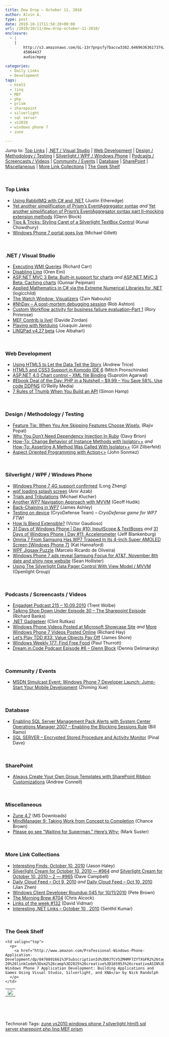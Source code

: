```yaml
---
title: Dew Drop – October 11, 2010
author: Alvin A.
type: post
date: 2010-10-11T11:58:20+00:00
url: /2010/10/11/dew-drop-october-11-2010/
enclosure:
  - |
    |
        http://s3.amazonaws.com/GL-13r7pnpsfy7baccw3382.64696363617374/podcast_ep6.mp3
        45064437
        audio/mpeg
        
categories:
  - Daily Links
  - Development
tags:
  - html5
  - linq
  - MEF
  - php
  - prism
  - sharepoint
  - silverlight
  - sql server
  - vs2010
  - windows phone 7
  - zune

---
```

Jump to: [Top Links][1] | [.NET / Visual Studio][2] | [Web Development][3] | [Design / Methodology / Testing][4] | [Silverlight / WPF / Windows Phone][5] | [Podcasts / Screencasts / Videos][6] | [Community / Events][7] | [Database][8] | [SharePoint][9] | [Miscellaneous][10] | [More Link Collections][11] | [The Geek Shelf][12] 

&#160;

### <a name="top"></a>Top Links

  * [Using RabbitMQ with C# and .NET][13] (Justin Etheredge)
  * [Yet another simplification of Prism’s EventAggregator syntax][14] _and_ [Yet another simplification of Prism’s EventAggregator syntax part II–mocking extension methods][15] (Glenn Block)
  * [Tips & Tricks: Styling Caret of a Silverlight TextBox Control][16] (Kunal Chowdhury)
  * [Windows Phone 7 portal goes live][17] (Michael Gillett)

&#160;

### <a name="dotnet"></a>.NET / Visual Studio

  * [Executing WMI Queries][18] (Richard Carr)
  * [Disabling Linq][19] (Oren Eini)
  * [ASP.NET MVC 3 Beta: Built-in support for charts][20] _and_ [ASP.NET MVC 3 Beta: Caching charts][21] (Gunnar Peipman)
  * [Applied Mathematics in C# via the Extreme Numerical Libraries for .NET][22] (logicchild)
  * [The Watch Window: Visualizers][23] (Zain Naboulsi)
  * [#NhDay &#8211; A post-mortem debugging session][24] (Rob Ashton)
  * [Custom Workflow activity for business failure evaluation–Part 1][25] (Rory Primrose)
  * <a href="http://www.davidezordan.net/blog/?p=2129" target="_blank">MEF Contrib is live!</a> (Davide Zordan)
  * <a href="http://geekswithblogs.net/osnosblog/archive/2010/10/09/142211.aspx" target="_blank">Playing with Netduino</a> (Joaquin Jares)
  * <a href="http://www.linqpad.net/beta.aspx" target="_blank">LINQPad v4.27 beta</a> (Joe Albahari)

&#160;

### <a name="web"></a>Web Development

  * [Using HTML5 to Let the Data Tell the Story][26] (Andrew Trice)
  * [HTML5 and CSS3 Support in Komodo IDE 6][27] (Mitch Pronschinske)
  * [ASP.NET 4.0 Chart control – XML file Binding][28] (Suprotim Agarwal)
  * [#Ebook Deal of the Day: PHP in a Nutshell &#8211; $9.99 &#8211; You Save 58%. Use code DDPNS][29] (O&#8217;Reilly Media)
  * [7 Rules of Thumb When You Build an API][30] (Simon Hamp)

&#160;

### <a name="design"></a>Design / Methodology / Testing

  * [Feature Tip: When You Are Skipping Features Choose Wisely.][31] (Rajiv Popat)
  * [Why You Don’t Need Dependency Injection In Ruby][32] (Davy Brion)
  * [How-To: Change Behavior of Instance Methods with Isolator++][33] _and_ [How-To: Asserting A Method Was Called With Isolator++][34] (Gil Zilberfeld)
  * [Aspect Oriented Programming with Action<>][35] (John Sonmez)

&#160;

### <a name="silverlight"></a>Silverlight / WPF / Windows Phone

  * <a href="http://www.istartedsomething.com/20101010/windows-phone-7-4g-support-confirmed/" target="_blank">Windows Phone 7 4G support confirmed</a> (Long Zheng)
  * [wpf loading splash screen][36] (Amr Azab)
  * <a href="http://klucher.com/blog/trials-and-tribulations/" target="_blank">Trials and Tribulations</a> (Michael Klucher)
  * <a href="http://www.geoffhudik.com/tech/2010/10/10/another-wp7-navigation-approach-with-mvvm.html" target="_blank">Another WP7 Navigation Approach with MVVM</a> (Geoff Hudik)
  * [Back-Chaining in WP7][37] (James Ashley)
  * <a href="http://blog.cryodefence.com/2010/10/testing-on-device/" target="_blank">Testing on device</a> (CryoDefense Team) _– CryoDefense game for WP7 FTW!_
  * <a href="http://www.windowspresentationfoundation.com/?p=743" target="_blank">How Is Blend Extensible?</a> (Victor Gaudioso)
  * [31 Days of Windows Phone | Day #10: InputScope & TextBoxes][38] _and_ [31 Days of Windows Phone | Day #11: Accelerometer][39] (Jeff Blankenburg)
  * [Omnia 7 From Samsung Has WP7 Trapped In Its 4-Inch Super AMOLED Screen [Windows Phone 7]][40] (Kat Hannaford)
  * [WPF Jigsaw Puzzle][41] (Marcelo Ricardo de Oliveira)
  * [Windows Phone 7 ads reveal Samsung Focus for AT&T, November 8th date and shiny new website][42] (Sean Hollister)
  * [Using The Silverlight Data Pager Control With View Model / MVVM][43] (Openlight Group)

&#160;

### <a name="podcasts"></a>Podcasts / Screencasts / Videos

  * [Engadget Podcast 215 &#8211; 10.09.2010][44] (Trent Wolbe)
  * <a href="http://feedproxy.google.com/~r/TalkingShopDownUnder/~3/OMysQLKYN7A/episode-30-sharepoint-episode.html" target="_blank">Talking Shop Down Under Episode 30 &#8211; The Sharepoint Episode</a> (Richard Banks)
  * [.NET Gadgeteer][45] (Clint Rutkas)
  * [Windows Phone Videos Posted at Microsoft Showcase Site][46] _and_ [More Windows Phone 7 Videos Posted Online][47] (Richard Hay)
  * [Let&#8217;s Play TDD #33: Value Objects Pay Off][48] (James Shore)
  * [Windows Weekly 177: Find Free Food][49] (Paul Thurrott)
  * [Dream.in.Code Podcast Episode #6 &#8211; Glenn Block][50] (Dennis Delimarsky)

&#160;

### <a name="events"></a>Community / Events

  * [MSDN Simulcast Event: Windows Phone 7 Developer Launch: Jump-Start Your Mobile Development][51] (Zhiming Xue)

&#160;

### <a name="db"></a>Database

  * [Enabling SQL Server Management Pack Alerts with System Center Operations Manager 2007 &#8211; Enabling the Blocking Sessions Rule][52] (Bill Ramo)
  * [SQL SERVER – Encrypted Stored Procedure and Activity Monitor][53] (Pinal Dave)

&#160;

### <a name="sp"></a>SharePoint

  * [Always Create Your Own Group Templates with SharePoint Ribbon Customizations][54] (Andrew Connell)

&#160;

### <a name="misc"></a>Miscellaneous

  * [Zune 4.7][55] (MS Downloads)
  * [MindManager 9: Taking Work from Concept to Completion][56] (Chance Brown)
  * [Please go see “Waiting for Superman.” Here’s Why:][57] (Mark Suster)

&#160;

### <a name="links"></a>More Link Collections

  * [Interesting Finds: October 10, 2010][58] (Jason Haley)
  * [Silverlight Cream for October 10, 2010 &#8212; #964][59] _and_ [Silverlight Cream for October 10, 2010 &#8211; 2 &#8212; #965][60] (Dave Campbell)
  * [Daily Cloud Feed &#8211; Oct 9, 2010][61] _and_ [Daily Cloud Feed &#8211; Oct 10, 2010][62] (Jian Zhen)
  * [Windows Client Developer Roundup 045 for 10/11/2010][63] (Pete Brown)
  * [The Morning Brew #704][64] (Chris Alcock)
  * [Links of the week #132][65] (David Vidmar)
  * [Interesting .NET Links – October 10 , 2010][66] (Senthil Kumar)

&#160;

### <a name="shelf"></a>The Geek Shelf

<table border="0" cellspacing="0" cellpadding="0">
  <tr>
    <td>
      <img data-recalc-dims="1" decoding="async" src="https://i0.wp.com/ecx.images-amazon.com/images/I/51j6w3MMKSL._SL160_.jpg?w=660" />
    </td>
    
    <td valign="top">
      <p>
        <a href="http://www.amazon.com/Professional-Windows-Phone-Application-Development/dp/0470891661%3FSubscriptionId%3D0JTCV5ZMHMF7ZYTXGFR2%26tag%3Dbrdicr-20%26linkCode%3Dxm2%26camp%3D2025%26creative%3D165953%26creativeASIN%3D0470891661">Professional Windows Phone 7 Application Development: Building Applications and Games Using Visual Studio, Silverlight, and XNA</a> by Nick Randolph
      </p>
    </td>
  </tr>
</table>

&#160;

<div style="padding-bottom: 0px; margin: 0px; padding-left: 0px; padding-right: 0px; display: inline; float: none; padding-top: 0px" id="scid:C16BAC14-9A3D-4c50-9394-FBFEF7A93539:2752d076-c752-4c5c-adaf-b8ab0085f832" class="wlWriterEditableSmartContent">
  <!--dotnetkickit-->
</div>

&#160;

<div style="padding-bottom: 0px; margin: 0px; padding-left: 0px; padding-right: 0px; display: inline; float: none; padding-top: 0px" id="scid:0767317B-992E-4b12-91E0-4F059A8CECA8:61d55b9f-3a59-46bb-be11-a4efe1e15be5" class="wlWriterEditableSmartContent">
  Technorati Tags: <a href="http://technorati.com/tags/zune" rel="tag">zune</a>,<a href="http://technorati.com/tags/vs2010" rel="tag">vs2010</a>,<a href="http://technorati.com/tags/windows+phone+7" rel="tag">windows phone 7</a>,<a href="http://technorati.com/tags/silverlight" rel="tag">silverlight</a>,<a href="http://technorati.com/tags/html5" rel="tag">html5</a>,<a href="http://technorati.com/tags/sql+server" rel="tag">sql server</a>,<a href="http://technorati.com/tags/sharepoint" rel="tag">sharepoint</a>,<a href="http://technorati.com/tags/php" rel="tag">php</a>,<a href="http://technorati.com/tags/linq" rel="tag">linq</a>,<a href="http://technorati.com/tags/MEF" rel="tag">MEF</a>,<a href="http://technorati.com/tags/prism" rel="tag">prism</a>
</div>

 [1]: https://morningdew-bpc6g3a0fgaxdxcu.eastus2-01.azurewebsites.net/#top
 [2]: https://morningdew-bpc6g3a0fgaxdxcu.eastus2-01.azurewebsites.net/#dotnet
 [3]: https://morningdew-bpc6g3a0fgaxdxcu.eastus2-01.azurewebsites.net/#web
 [4]: https://morningdew-bpc6g3a0fgaxdxcu.eastus2-01.azurewebsites.net/#design
 [5]: https://morningdew-bpc6g3a0fgaxdxcu.eastus2-01.azurewebsites.net/#silverlight
 [6]: https://morningdew-bpc6g3a0fgaxdxcu.eastus2-01.azurewebsites.net/#podcasts
 [7]: https://morningdew-bpc6g3a0fgaxdxcu.eastus2-01.azurewebsites.net/#events
 [8]: https://morningdew-bpc6g3a0fgaxdxcu.eastus2-01.azurewebsites.net/#db
 [9]: https://morningdew-bpc6g3a0fgaxdxcu.eastus2-01.azurewebsites.net/#sp
 [10]: https://morningdew-bpc6g3a0fgaxdxcu.eastus2-01.azurewebsites.net/#misc
 [11]: https://morningdew-bpc6g3a0fgaxdxcu.eastus2-01.azurewebsites.net/#links
 [12]: https://morningdew-bpc6g3a0fgaxdxcu.eastus2-01.azurewebsites.net/#shelf
 [13]: http://www.codethinked.com/post.aspx?id=79e3e994-37af-4a81-8e08-b395560a136d
 [14]: http://feedproxy.google.com/~r/MyTechnobabble/~3/jFQMv9AJn-I/yea-another-simplification-of-prism-s-eventaggregator-syntax.aspx
 [15]: http://feedproxy.google.com/~r/MyTechnobabble/~3/tVrfBNQHCvc/yet-another-simplification-of-prism-s-eventaggregator-syntax-part-ii-mocking-extension-methods.aspx
 [16]: http://feedproxy.google.com/~r/kunal2383/~3/65xSjpY3Oq0/tips-tricks-styling-caret-of.html
 [17]: http://www.neowin.net/news/windows-phone-7-portal-goes-live-early
 [18]: http://feedproxy.google.com/~r/BlackwaspLatestAdditions/~3/2Z11u6DIu90/WQL.aspx
 [19]: http://feedproxy.google.com/~r/AyendeRahien/~3/UaCuQzkzpP8/disabling-linq.aspx
 [20]: http://feedproxy.google.com/~r/gunnarpeipman/~3/5cl_wnmGbrI/asp-net-mvc-3-beta-built-in-support-for-charts.aspx
 [21]: http://feedproxy.google.com/~r/gunnarpeipman/~3/OJnjGOTm0rI/asp-net-mvc-3-caching-charts.aspx
 [22]: http://www.codeproject.com/KB/cs/Scientific_Computing_.aspx
 [23]: http://feedproxy.google.com/~r/zainnab/~3/PTYaAvfJ8Q4/the-watch-window-visualizers-vstiptool0106.aspx
 [24]: http://feedproxy.google.com/~r/RobAshton/~3/KI9sLpgEx8s/nhday-a-post-mortem-debugging-session.aspx
 [25]: http://feedproxy.google.com/~r/RoryPrimrose/~3/3VbCGtcIcYo/post.aspx
 [26]: http://feeds.oreilly.com/~r/oreilly/news/~3/6Cb7lHLxcDA/using-html5-to-let-the-data-te.html
 [27]: http://feeds.dzone.com/~r/zones/css/~3/EDsx_u1vFLU/html5-and-css3-support-komodo
 [28]: http://feedproxy.google.com/~r/netCurryRecentArticles/~3/uIOggH86eU4/ShowArticle.aspx
 [29]: http://feeds.oreilly.com/~r/oreilly/news/~3/o1Q7qHy0DPc/
 [30]: http://feedproxy.google.com/~r/ProgrammableWeb/~3/1sZsAHUEZEc/
 [31]: http://www.thousandtyone.com/blog/FeatureTipWhenYouAreSkippingFeaturesChooseWisely.aspx
 [32]: http://feedproxy.google.com/~r/davybrion/~3/yUcTjFmcL9Y/
 [33]: http://feedproxy.google.com/~r/Typemock/~3/7jNroW7js3Q/how-to-change-behavior-of-instance.html
 [34]: http://feedproxy.google.com/~r/Typemock/~3/xVfGNBCWDz0/how-to-asserting-method-was-called-with.html
 [35]: http://simpleprogrammer.com/2010/10/09/aspect-oriented-programming-with-action/
 [36]: http://www.codeproject.com/KB/dialog/wpf_animated_text_splash.aspx
 [37]: http://www.imaginativeuniversal.com/blog/post.aspx?id=a45064fe-e29f-46f6-b0a5-873b6eb565b7
 [38]: http://feedproxy.google.com/~r/Blankenthoughts/~3/nTc98fwjyVM/post.aspx
 [39]: http://feedproxy.google.com/~r/Blankenthoughts/~3/d2wM8_yblu8/post.aspx
 [40]: http://gizmodo.com/5660742/omnia-7-from-samsung-has-wp7-trapped-in-its-4+inch-super-amoled-screen
 [41]: http://www.codeproject.com/KB/WPF/Jigsaw.aspx
 [42]: http://www.engadget.com/2010/10/09/windows-phone-7-ads-reveal-samsung-focus-for-atandt-november-8th/
 [43]: http://openlightgroup.net/Blog/tabid/58/EntryId/129/Using-The-Silverlight-Data-Pager-Control-With-View-Model-MVVM.aspx
 [44]: http://www.engadget.com/2010/10/09/engadget-podcast-215-10-09-2010/
 [45]: http://channel9.msdn.com/Blogs/Clint/NET-Gadgeteer
 [46]: http://www.windowsobserver.com/2010/10/09/windows-phone-videos-posted-at-microsoft-showcase-site/
 [47]: http://www.windowsobserver.com/2010/10/10/more-windows-phone-7-videos-posted-online/
 [48]: http://jamesshore.com/Blog/Lets-Play/Episode-33.html
 [49]: http://www.winsupersite.com/podcast#177
 [50]: http://s3.amazonaws.com/GL-13r7pnpsfy7baccw3382.64696363617374/podcast_ep6.mp3
 [51]: http://blogs.msdn.com/b/zxue/archive/2010/10/10/msdn-simulcast-event-windows-phone-7-developer-launch-jump-start-your-mobile-development.aspx
 [52]: http://blogs.msdn.com/b/billramo/archive/2010/10/10/enabling-sql-server-management-pack-alerts-with-system-center-operations-manager-2007-enabling-the-blocking-sessions-rule.aspx
 [53]: http://blog.sqlauthority.com/2010/10/10/sql-server-encrypted-stored-procedure-and-activity-monitor/
 [54]: http://feedproxy.google.com/~r/AndrewConnell/~3/Olul4Wj7lf4/always-create-your-own-group-templates-with-sharepoint-ribbon-customizations.aspx
 [55]: http://feedproxy.google.com/~r/MicrosoftDownloadCenter/~3/1PmGhF54-qw/details.aspx
 [56]: http://feedproxy.google.com/~r/TheMindmapBlog/~3/P59kC6dn3As/
 [57]: http://feedproxy.google.com/~r/CloudAve/~3/Xx-H6MYUKN0/
 [58]: http://jasonhaley.com/blog/post.aspx?id=5e727f03-e223-4764-a872-1476de953067
 [59]: http://geekswithblogs.net/WynApseTechnicalMusings/archive/2010/10/10/142218.aspx
 [60]: http://geekswithblogs.net/WynApseTechnicalMusings/archive/2010/10/10/142228.aspx
 [61]: http://feedproxy.google.com/~r/onsaas/~3/hSLqTsle_rg/
 [62]: http://feedproxy.google.com/~r/onsaas/~3/O2aGzcpYiWc/
 [63]: http://feedproxy.google.com/~r/PeteBrown/~3/ZQfNmqgcHDs/windows-client-developer-roundup-045-for-10-11-2010
 [64]: http://feedproxy.google.com/~r/ReflectivePerspective/~3/BU70B4w6rFs/
 [65]: http://feeds.vidmar.net/~r/BiteMyBytes/~3/acO6aKoKIbU/links-of-the-week-132.aspx
 [66]: http://techblog.ginktage.com/2010/10/interesting-net-links-october-10-2010/